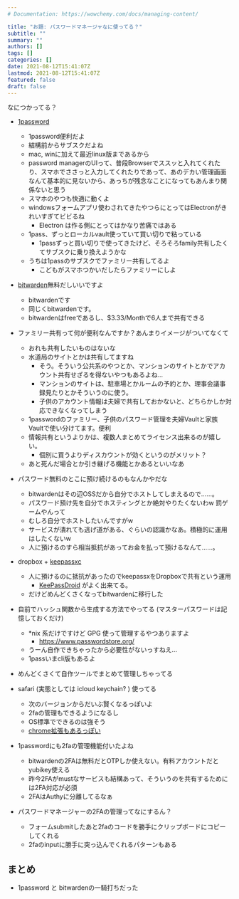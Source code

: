 ```yaml
---
# Documentation: https://wowchemy.com/docs/managing-content/

title: "お題: パスワードマネージャなに使ってる？"
subtitle: ""
summary: ""
authors: []
tags: []
categories: []
date: 2021-08-12T15:41:07Z
lastmod: 2021-08-12T15:41:07Z
featured: false
draft: false
---
```


なにつかってる？

- [1password](https://1password.com/jp/)
  - 1password便利だよ
  - 結構前からサブスクだよね
  - mac, winに加えて最近linux版まであるから
  - password managerのUIって、普段Browserでススッと入れてくれたり、スマホでささっと入力してくれたりであって、あのデカい管理画面なんて基本的に見ないから、あっちが残念なことになってもあんまり関係ないと思う
  - スマホのやつも快適に動くよ
  - windowsフォームアプリ使わされてきたやつらにとってはElectronがきれいすぎてビビるね
    - Electron は作る側にとってはかなり苦痛ではある
  - 1pass、ずっとローカルvault使っていて買い切りで粘っている
    - 1passずっと買い切りで使ってきたけど、そろそろfamily共有したくてサブスクに乗り換えようかな
  - うちは1passのサブスクでファミリー共有してるよ
    - こどもがスマホつかいだしたらファミリーにしよ

- [bitwarden](https://bitwarden.com/)無料だしいいですよ
  - bitwardenです
  - 同じくbitwardenです。
  - bitwardenはfreeであるし、$3.33/Monthで6人まで共有できる

- ファミリー共有って何が便利なんですか？あんまりイメージがついてなくて
  - おれも共有したいものはないな
  - 水道局のサイトとかは共有してますね
    - そう。そういう公共系のやつとか、マンションのサイトとかでアカウント共有せざるを得ないやつもあるよね…
    - マンションのサイトは、駐車場とかルームの予約とか、理事会議事録見たりとかそういうのに使う。
    - 子供のアカウント情報は夫婦で共有しておかないと、どちらかしか対応できなくなってしまう
  - 1passwordのファミリー、子供のパスワード管理を夫婦Vaultと家族Vaultで使い分けてます。便利
  - 情報共有というよりかは、複数人まとめてライセンス出来るのが嬉しい。
    - 個別に買うよりディスカウントが効くというのがメリット？
  - あと死んだ場合とか引き継げる機能とかあるといいなあ


- パスワード無料のとこに預け続けるのもなんかやだな
  - bitwardenはその辺OSSだから自分でホストしてしまえるので……。
  - パスワード預け先を自分でホスティングとか絶対やりたくないわw 罰ゲームやんって
  - むしろ自分でホストしたいんですがw
  - サービスが潰れても逃げ道がある、ぐらいの認識かなあ。積極的に運用はしたくないw
  - 人に預けるのすら相当抵抗があってお金を払って預けるなんて……。

- dropbox + [keepassxc](https://keepassxc.org/)
  - 人に預けるのに抵抗があったのでkeepassxをDropboxで共有という運用
    - [KeePassDroid](https://play.google.com/store/apps/details?id=com.android.keepass&hl=ja&gl=US) がよく出来てる。
  - だけどめんどくさくなってbitwardenに移行した

- 自前でハッシュ関数から生成する方法でやってる (マスターパスワードは記憶しておくだけ)
  - *nix 系だけですけど GPG 使って管理するやつありますよ
    - https://www.passwordstore.org/
  - うーん自作できちゃったから必要性がないっすねえ…
  - 1passいまcli版もあるよ

- めんどくさくて自作ツールでまとめて管理しちゃってる

- safari (実態としては icloud keychain? ) 使ってる
  - 次のバージョンからだいぶ賢くなるっぽいよ
  - 2faの管理もできるようになるし
  - OS標準でできるのは強そう
  - [chrome拡張もあるっぽい](https://iphone-mania.jp/news-344797/)

- 1passwordにも2faの管理機能付いたよね
  - bitwardenの2FAは無料だとOTPしか使えない。有料アカウントだとyubikey使える
  - 昨今2FAがmustなサービスも結構あって、そういうのを共有するためには2FA対応が必須
  - 2FAはAuthyに分離してるなぁ

- パスワードマネージャーの2FAの管理ってなにするん？
  - フォームsubmitしたあと2faのコードを勝手にクリップボードにコピーしてくれる
  - 2faのinputに勝手に突っ込んでくれるパターンもある

## まとめ

- 1password と bitwardenの一騎打ちだった